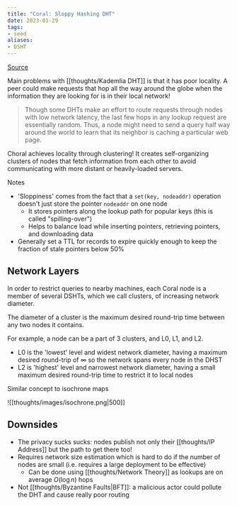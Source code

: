 ```yaml
---
title: "Coral: Sloppy Hashing DHT"
date: 2023-01-29
tags:
- seed
aliases:
- DSHT
---
```


[Source](https://www.cs.princeton.edu/~mfreed/docs/coral-iptps03.pdf)

Main problems with [[thoughts/Kademlia DHT]] is that it has poor locality. A peer could make requests that hop all the way around the globe when the information they are looking for is in their local network!

> Though some DHTs make an effort to route requests through nodes with low network latency, the last few hops in any lookup request are essentially random. Thus, a node might need to send a query half way around the world to learn that its neighbor is caching a particular web page.

Choral achieves locality through clustering! It creates self-organizing clusters of nodes that fetch information from each other to avoid communicating with more distant or heavily-loaded servers.

Notes
- 'Sloppiness' comes from the fact that a `set(key, nodeaddr)` operation doesn't just store the pointer `nodeaddr` on one node
	- It stores pointers along the lookup path for popular keys (this is called "spilling-over")
	- Helps to balance load while inserting pointers, retrieving pointers, and downloading data
- Generally set a TTL for records to expire quickly enough to keep the fraction of stale pointers below 50%

## Network Layers
In order to restrict queries to nearby machines, each Coral node is a member of several DSHTs, which we call clusters, of increasing network diameter.

The diameter of a cluster is the maximum desired round-trip time between any two nodes it contains.

For example, a node can be a part of 3 clusters, and L0, L1, and L2.
- L0 is the 'lowest' level and widest network diameter, having a maximum desired round-trip of $\infty$ so the network spans every node in the DHST
- L2 is 'highest' level and narrowest network diameter, having a small maximum desired round-trip time to restrict it to local nodes

Similar concept to isochrone maps

![[thoughts/images/isochrone.png|500]]

## Downsides
- The privacy sucks sucks: nodes publish not only their [[thoughts/IP Address]] but the path to get there too!
- Requires network size estimation which is hard to do if the number of nodes are small (i.e. requires a large deployment to be effective)
	- Can be done using [[thoughts/Network Theory]] as lookups are on average $O(\log n)$ hops
- Not [[thoughts/Byzantine Faults|BFT]]: a malicious actor could pollute the DHT and cause really poor routing
